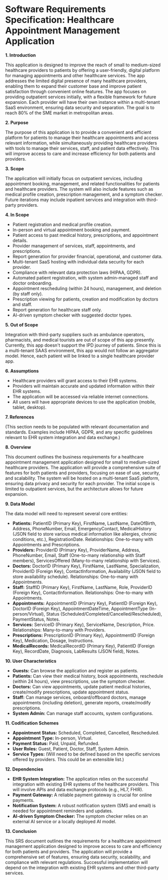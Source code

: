 # Software Requirements Specification: Healthcare Appointment Management Application

**1. Introduction**

This application is designed to improve the reach of small to medium-sized healthcare providers to patients by offering a user-friendly, digital platform for managing appointments and other healthcare services.  The app addresses the limited digital presence of many healthcare providers, enabling them to expand their customer base and improve patient satisfaction through convenient online features. The app focuses on providing outpatient services initially, with a flexible framework for future expansion.  Each provider will have their own instance within a multi-tenant SaaS environment, ensuring data security and separation. The goal is to reach 80% of the SME market in metropolitan areas.

**2. Purpose**

The purpose of this application is to provide a convenient and efficient platform for patients to manage their healthcare appointments and access relevant information, while simultaneously providing healthcare providers with tools to manage their services, staff, and patient data effectively.  This will improve access to care and increase efficiency for both patients and providers.

**3. Scope**

The application will initially focus on outpatient services, including appointment booking, management, and related functionalities for patients and healthcare providers.  The system will also include features such as medical profile creation, prescription management, and a symptom checker. Future iterations may include inpatient services and integration with third-party providers.

**4. In Scope**

* Patient registration and medical profile creation.
* In-person and virtual appointment booking and payment.
* Patient access to past medical history, prescriptions, and appointment details.
* Provider management of services, staff, appointments, and prescriptions.
* Report generation for provider financial, operational, and customer data.
* Multi-tenant SaaS hosting with individual data security for each provider.
* Compliance with relevant data protection laws (HIPAA, GDPR).
* Automated patient registration, with system admin-managed staff and doctor onboarding.
* Appointment rescheduling (within 24 hours), management, and deletion (by staff only).
* Prescription viewing for patients, creation and modification by doctors and staff.
* Report generation for healthcare staff only.
* AI-driven symptom checker with suggested doctor types.

**5. Out of Scope**

Integration with third-party suppliers such as ambulance operators, pharmacists, and medical tourists are out of scope of this app presently. Currently, this app doesn't support the IPD journey of patients.  Since this is a multi-tenant SAAS environment, this app would not follow an aggregator model. Hence, each patient will be linked to a single healthcare provider app.

**6. Assumptions**

* Healthcare providers will grant access to their EHR systems.
* Providers will maintain accurate and updated information within their EHR systems.
* The application will be accessed via reliable internet connections.
* All users will have appropriate devices to use the application (mobile, tablet, desktop).

**7. References**

(This section needs to be populated with relevant documentation and standards. Examples include HIPAA, GDPR, and any specific guidelines relevant to EHR system integration and data exchange.)

**8. Overview**

This document outlines the business requirements for a healthcare appointment management application designed for small to medium-sized healthcare providers.  The application will provide a comprehensive suite of features for both patients and providers, focusing on ease of use, security, and scalability.  The system will be hosted on a multi-tenant SaaS platform, ensuring data privacy and security for each provider.  The initial scope is limited to outpatient services, but the architecture allows for future expansion.

**9. Data Model**

The data model will need to represent several core entities:

* **Patients:**  PatientID (Primary Key), FirstName, LastName, DateOfBirth, Address, PhoneNumber, Email, EmergencyContact, MedicalHistory (JSON field to store various medical information like allergies, chronic conditions, etc.),  RegistrationDate.  Relationships: One-to-many with Appointments and Prescriptions.
* **Providers:** ProviderID (Primary Key), ProviderName, Address, PhoneNumber, Email, Staff (One-to-many relationship with Staff members), ServicesOffered (Many-to-many relationship with Services).
* **Doctors:** DoctorID (Primary Key), FirstName, LastName, Specialization, ProviderID (Foreign Key), ContactInformation, Availability (JSON field to store availability schedule).  Relationships: One-to-many with Appointments.
* **Staff:** StaffID (Primary Key), FirstName, LastName, Role, ProviderID (Foreign Key), ContactInformation. Relationships: One-to-many with Appointments.
* **Appointments:** AppointmentID (Primary Key), PatientID (Foreign Key), DoctorID (Foreign Key), AppointmentDateTime, AppointmentType (In-person/Virtual), Status (Scheduled/Completed/Cancelled/Rescheduled), PaymentStatus, Notes.
* **Services:** ServiceID (Primary Key), ServiceName, Description, Price. Relationships: Many-to-many with Providers.
* **Prescriptions:** PrescriptionID (Primary Key), AppointmentID (Foreign Key), Medication, Dosage, Instructions.
* **MedicalRecords:** MedicalRecordID (Primary Key), PatientID (Foreign Key), RecordDate, Diagnosis, LabResults (JSON field), Notes.

**10. User Characteristics**

* **Guests:** Can browse the application and register as patients.
* **Patients:**  Can view their medical history, book appointments, reschedule (within 24 hours), view prescriptions, use the symptom checker.
* **Doctors:** Can view appointments, update patient medical histories, create/modify prescriptions, update appointment status.
* **Staff:** Can manage services, onboard/offboard doctors, manage appointments (including deletion), generate reports, create/modify prescriptions.
* **System Admin:**  Can manage staff accounts, system configurations.

**11. Codification Schemes**

* **Appointment Status:**  Scheduled, Completed, Cancelled, Rescheduled.
* **Appointment Type:** In-person, Virtual.
* **Payment Status:** Paid, Unpaid, Refunded.
* **User Roles:** Guest, Patient, Doctor, Staff, System Admin.
* **Service Types:**  (Will need to be defined based on the specific services offered by providers.  This could be an extensible list.)

**12. Dependencies**

* **EHR System Integration:** The application relies on the successful integration with existing EHR systems of the healthcare providers.  This will involve APIs and data exchange protocols (e.g., HL7, FHIR).
* **Payment Gateway:** A reliable payment gateway is crucial for online payments.
* **Notification System:**  A robust notification system (SMS and email) is needed for appointment reminders and updates.
* **AI-driven Symptom Checker:**  The symptom checker relies on an external AI service or a locally deployed AI model.

**13. Conclusion**

This SRS document outlines the requirements for a healthcare appointment management application designed to improve access to care and efficiency for both patients and providers.  The application will provide a comprehensive set of features, ensuring data security, scalability, and compliance with relevant regulations.  Successful implementation will depend on the integration with existing EHR systems and other third-party services.
